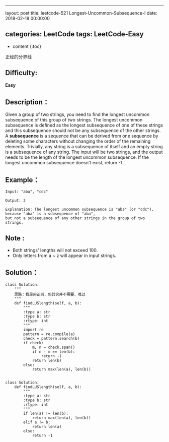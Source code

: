
---
layout: post
title:  leetcode-521 Longest-Uncommon-Subsequence-I
date:   2018-02-18 00:00:00

categories: LeetCode
tags: LeetCode-Easy
---

* content
{:toc}

正经的分界线





## Difficulty:

**Easy**

## Description：

Given a group of two strings, you need to find the longest uncommon subsequence 
of this group of two strings. The longest uncommon subsequence is defined as the 
longest subsequence of one of these strings and this subsequence should not be any 
subsequence of the other strings.
A **subsequence** is a sequence that can be derived from one sequence by deleting some 
characters without changing the order of the remaining elements. Trivially, any string 
is a subsequence of itself and an empty string is a subsequence of any string.
The input will be two strings, and the output needs to be the length of the longest 
uncommon subsequence. If the longest uncommon subsequence doesn't exist, return -1. 

## Example：

```
Input: "aba", "cdc"

Output: 3

Explanation: The longest uncommon subsequence is "aba" (or "cdc"), 
because "aba" is a subsequence of "aba", 
but not a subsequence of any other strings in the group of two strings. 
```

## Note :

- Both strings' lengths will not exceed 100.
- Only letters from a ~ z will appear in input strings.

## Solution：

```
class Solution:
    """
    思路：我是用正则，但其实并不需要，难过
    """
    def findLUSlength(self, a, b):
        """
        :type a: str
        :type b: str
        :rtype: int
        """
        import re
        pattern = re.compile(a)
        check = pattern.search(b)
        if check:
            m, n = check.span()
            if n - m == len(b):
                return -1
            return len(b)
        else:
            return max(len(a), len(b))
            
            
class Solution:
    def findLUSlength(self, a, b):
        """
        :type a: str
        :type b: str
        :rtype: int
        """
        if len(a) != len(b): 
            return max(len(a), len(b))
        elif a != b: 
            return len(a)
        else: 
            return -1
```